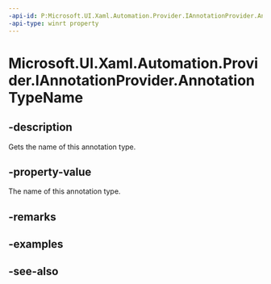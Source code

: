 ```yaml
---
-api-id: P:Microsoft.UI.Xaml.Automation.Provider.IAnnotationProvider.AnnotationTypeName
-api-type: winrt property
---
```


<!-- Property syntax
public string AnnotationTypeName { get; }
-->

# Microsoft.UI.Xaml.Automation.Provider.IAnnotationProvider.AnnotationTypeName

## -description
Gets the name of this annotation type.

## -property-value
The name of this annotation type.

## -remarks

## -examples

## -see-also
